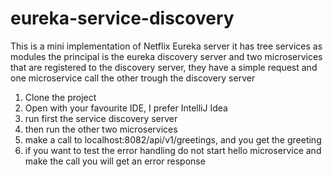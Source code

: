 # eureka-service-discovery

This is a mini implementation of Netflix Eureka server it has tree services as modules the principal is the eureka discovery server and two microservices
that are registered to the discovery server, they have a simple request and one microservice call the other trough the discovery server

1. Clone the project
2. Open with your favourite IDE, I prefer IntelliJ Idea
3. run first the service discovery server
4. then run the other two microservices
5. make a call to localhost:8082/api/v1/greetings, and you get the greeting
6. if you want to test the error handling do not start hello microservice and make the call you will get an error response 

